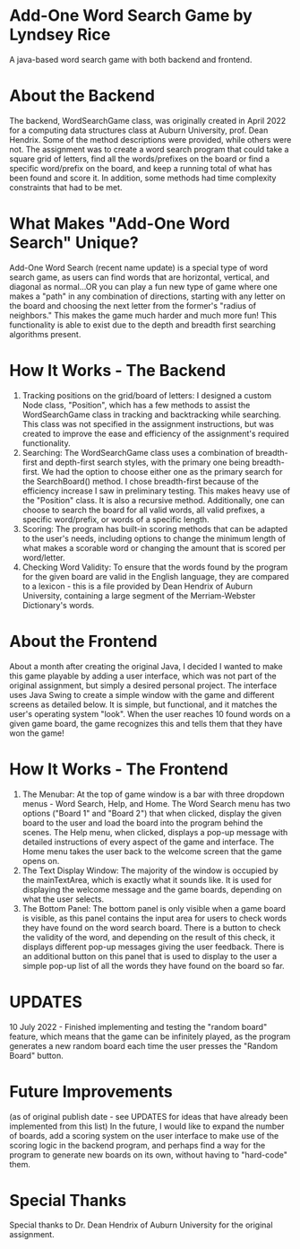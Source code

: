 # Add-One Word Search Game by Lyndsey Rice
A java-based word search game with both backend and frontend.

# About the Backend
The backend, WordSearchGame class, was originally created in April 2022 for a computing data structures class at Auburn University, prof. Dean Hendrix. Some of the method descriptions were provided, while others were not. The assignment was to create a word search program that could take a square grid of letters, find all the words/prefixes on the board or find a specific word/prefix on the board, and keep a running total of what has been found and score it. In addition, some methods had time complexity constraints that had to be met.

# What Makes "Add-One Word Search" Unique?
Add-One Word Search (recent name update) is a special type of word search game, as users can find words that are horizontal, vertical, and diagonal as normal...OR you can play a fun new type of game where one makes a "path" in any combination of directions, starting with any letter on the board and choosing the next letter from the former's "radius of neighbors." This makes the game much harder and much more fun! This functionality is able to exist due to the depth and breadth first searching algorithms present.

# How It Works - The Backend
1. Tracking positions on the grid/board of letters: I designed a custom Node class, "Position", which has a few methods to assist the WordSearchGame class in tracking and backtracking while searching. This class was not specified in the assignment instructions, but was created to improve the ease and efficiency of the assignment's required functionality.
2. Searching: The WordSearchGame class uses a combination of breadth-first and depth-first search styles, with the primary one being breadth-first. We had the option to choose either one as the primary search for the SearchBoard() method. I chose breadth-first because of the efficiency increase I saw in preliminary testing. This makes heavy use of the "Position" class. It is also a recursive method. Additionally, one can choose to search the board for all valid words, all valid prefixes, a specific word/prefix, or words of a specific length.
3. Scoring: The program has built-in scoring methods that can be adapted to the user's needs, including options to change the minimum length of what makes a scorable word or changing the amount that is scored per word/letter.
4. Checking Word Validity: To ensure that the words found by the program for the given board are valid in the English language, they are compared to a lexicon - this is a file provided by Dean Hendrix of Auburn University, containing a large segment of the Merriam-Webster Dictionary's words.

# About the Frontend
About a month after creating the original Java, I decided I wanted to make this game playable by adding a user interface, which was not part of the original assignment, but simply a desired personal project. The interface uses Java Swing to create a simple window with the game and different screens as detailed below. It is simple, but functional, and it matches the user's operating system "look". When the user reaches 10 found words on a given game board, the game recognizes this and tells them that they have won the game!

# How It Works - The Frontend
1. The Menubar: At the top of game window is a bar with three dropdown menus - Word Search, Help, and Home. The Word Search menu has two options ("Board 1" and "Board 2") that when clicked, display the given board to the user and load the board into the program behind the scenes. The Help menu, when clicked, displays a pop-up message with detailed instructions of every aspect of the game and interface. The Home menu takes the user back to the welcome screen that the game opens on.
2. The Text Display Window: The majority of the window is occupied by the mainTextArea, which is exactly what it sounds like. It is used for displaying the welcome message and the game boards, depending on what the user selects.
3. The Bottom Panel: The bottom panel is only visible when a game board is visible, as this panel contains the input area for users to check words they have found on the word search board. There is a button to check the validity of the word, and depending on the result of this check, it displays different pop-up messages giving the user feedback. There is an additional button on this panel that is used to display to the user a simple pop-up list of all the words they have found on the board so far.

# UPDATES
10 July 2022 - Finished implementing and testing the "random board" feature, which means that the game can be infinitely played, as the program generates a new random board each time the user presses the "Random Board" button.

# Future Improvements 
(as of original publish date - see UPDATES for ideas that have already been implemented from this list)
In the future, I would like to expand the number of boards, add a scoring system on the user interface to make use of the scoring logic in the backend program, and perhaps find a way for the program to generate new boards on its own, without having to "hard-code" them.

# Special Thanks
Special thanks to Dr. Dean Hendrix of Auburn University for the original assignment.
